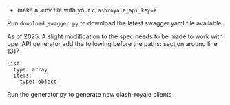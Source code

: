 - make a .env file with your `clashroyale_api_key=X`

Run ```download_swagger.py``` to  download the latest swagger.yaml file available.

As of 2025. A slight modification to the spec needs to be made to work with openAPI generator add the following before the paths: section around line 1317

```commandline
List:
  type: array
  items:
    type: object
```


Run the generator.py to generate new clash-royale clients